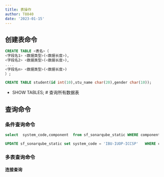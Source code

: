 ```yaml
---
title: 表操作
author: T8840
date: '2023-01-15'
---
```


## 创建表命令
```sql
CREATE TABLE <表名>（
<字段名1> <数据类型>(<数据长度>),
<字段名2> <数据类型>(<数据长度>),
....
<字段名n> <数据类型>(<数据长度>)
）;
```
```sql
CREATE TABLE student(id int(10),stu_name char(20),gender char(10));
```
- SHOW TABLES; # 查询所有数据表

## 查询命令
### 条件查询命令

```sql
select  system_code,component  from sf_sonarqube_static WHERE component like '%IBU-IUOP-ICCSP%';

UPDATE sf_sonarqube_static set system_code = 'IBU-IUOP-ICCSP'   WHERE component like '%IBU-IUOP-ICCSP%';
```
### 多表查询命令
#### 连接查询